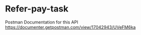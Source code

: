 # Refer-pay-task

Postman Documentation for this API <br> https://documenter.getpostman.com/view/17042943/UVeFM6ka


